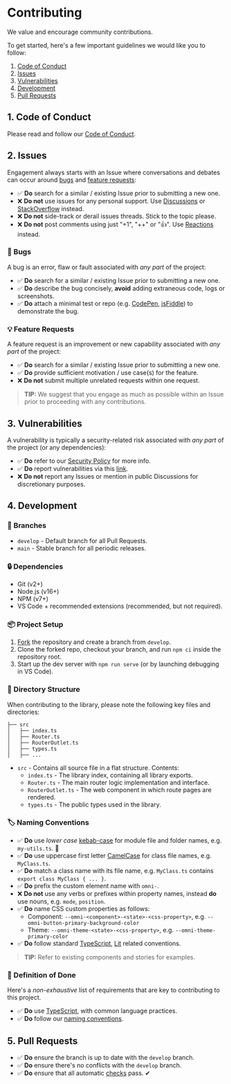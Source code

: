 # Contributing

We value and encourage community contributions.

To get started, here's a few important guidelines we would like you to follow:

1. [Code of Conduct](#1-code-of-conduct)
2. [Issues](#2-issues)
3. [Vulnerabilities](#3-vulnerabilities)
4. [Development](#4-development)
5. [Pull Requests](#5-pull-requests)

## 1. Code of Conduct

Please read and follow our [Code of Conduct](CODE_OF_CONDUCT.md).

## 2. Issues

Engagement always starts with an Issue where conversations and debates can occur around [bugs](#bugs) and [feature requests](#feature-requests):

- ✅ **Do** search for a similar / existing Issue prior to submitting a new one.
- ❌ **Do not** use issues for any personal support. Use [Discussions](https://github.com/capitec/omni-router/discussions) or [StackOverflow](https://stackoverflow.com/) instead.
- ❌ **Do not** side-track or derail issues threads. Stick to the topic please.
- ❌ **Do not** post comments using just "+1", "++" or "👍". Use [Reactions](https://github.blog/2016-03-10-add-reactions-to-pull-requests-issues-and-comments/) instead.

<h3 id="bugs">👾 Bugs</h3>

A bug is an error, flaw or fault associated with *any part* of the project:

- ✅ **Do** search for a similar / existing Issue prior to submitting a new one.
- ✅ **Do** describe the bug concisely, **avoid** adding extraneous code, logs or screenshots.
- ✅ **Do** attach a minimal test or repo (e.g. [CodePen](https://codepen.io/), [jsFiddle](https://jsfiddle.net/)) to demonstrate the bug.

<h3 id="feature-requests">💡 Feature Requests</h3>

A feature request is an improvement or new capability associated with *any part* of the project:

- ✅ **Do** search for a similar / existing Issue prior to submitting a new one.
- ✅ **Do** provide sufficient motivation / use case(s) for the feature. 
- ❌ **Do not** submit multiple unrelated requests within one request.

> **TIP:** We suggest that you engage as much as possible within an Issue prior to proceeding with any contributions.

## 3. Vulnerabilities

A vulnerability is typically a security-related risk associated with *any part* of the project (or any dependencies):

- ✅ **Do** refer to our [Security Policy](https://github.com/capitec/omni-router/security/policy) for more info.
- ✅ **Do** report vulnerabilities via this [link](https://github.com/capitec/omni-router/security/advisories/new). 
- ❌ **Do not** report any Issues or mention in public Discussions for discretionary purposes.

## 4. Development

<h3 id="branches">🌱 Branches</h3>

* `develop` - Default branch for all Pull Requests.
* `main` - Stable branch for all periodic releases.

<h3 id="dependencies">🔒 Dependencies</h3>

* Git (v2+)
* Node.js (v16+)
* NPM (v7+)
* VS Code + recommended extensions (recommended, but not required).

<h3 id="project-setup">📦 Project Setup</h3>

1. [Fork](https://github.com/capitec/omni-router/fork) the repository and create a branch from `develop`.
2. Clone the forked repo, checkout your branch, and run `npm ci` inside the repository root.
3. Start up the dev server with `npm run serve` (or by launching debugging in VS Code).

<h3 id="directory-structure">📂 Directory Structure</h3>

When contributing to the library, please note the following key files and directories:

```
├── src
│   ├── index.ts
│   ├── Router.ts
│   ├── RouterOutlet.ts
│   ├── types.ts
│   ├── ...
```

* `src` - Contains all source file in a flat structure. Contents:
  * `index.ts` - The library index, containing all library exports.
  * `Router.ts` - The main router logic implementation and interface.
  * `RouterOutlet.ts` - The web component in which route pages are rendered.
  * `types.ts` - The public types used in the library.

<h3 id="naming-conventions">🏷 Naming Conventions</h3>

- ✅ **Do** use *lower case* [kebab-case](https://en.wikipedia.org/wiki/Letter_case#Kebab_case) for module file and folder names, e.g. `my-utils.ts`. 🍢
- ✅ **Do** use uppercase first letter [CamelCase](https://en.wikipedia.org/wiki/Camel_case) for class file names, e.g. `MyClass.ts`.
- ✅ **Do** match a class name with its file name, e.g. `MyClass.ts` contains `export class MyClass { ... }`.
- ✅ **Do** prefix the custom element name with `omni-`.
- ❌ **Do not** use any verbs or prefixes within property names, instead **do** use nouns, e.g. `mode`, `position`.
- ✅ **Do** name CSS custom properties as follows: 
  * Component: `--omni-<component>-<state>-<css-property>`, e.g. `--omni-button-primary-background-color`
  * Theme: `--omni-theme-<state>-<css-property>`, e.g. `--omni-theme-primary-color`
- ✅ **Do** follow standard [TypeScript](https://www.typescriptlang.org/docs/), [Lit](https://lit.dev/docs/) related conventions. 

> **TIP:** Refer to existing components and stories for examples. 

<h3 id="defintion-of-done">🎯 Definition of Done</h3>

Here's a *non-exhaustive* list of requirements that are key to contributing to this project.

- ✅ **Do** use [TypeScript](https://www.typescriptlang.org/docs/), with common language practices.
- ✅ **Do** follow our [naming conventions](#naming-conventions).

## 5. Pull Requests

- ✅ **Do** ensure the branch is up to date with the `develop` branch.
- ✅ **Do** ensure there's no conflicts with the `develop` branch.
- ✅ **Do** ensure that all automatic [checks](#checks) pass. ✔